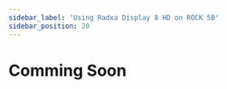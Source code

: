 ```yaml
---
sidebar_label: 'Using Radxa Display 8 HD on ROCK 5B'
sidebar_position: 20
---
```


# Comming Soon


